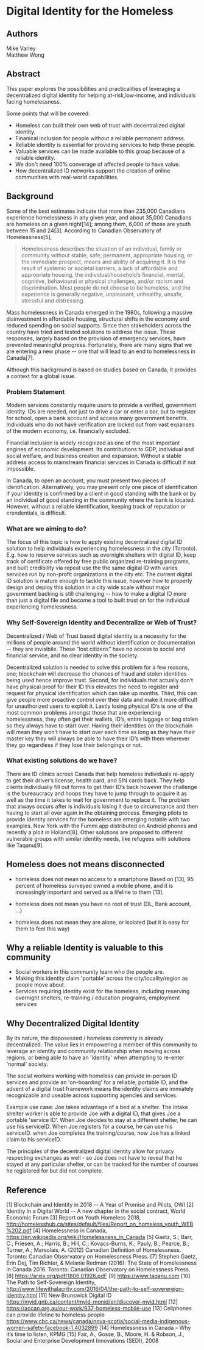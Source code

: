 # Digital Identity for the Homeless

## Authors

Mike Varley<br/>
Matthew Wong

## Abstract

This paper explores the possibilities and practicalities of leveraging a decentralized digital identity for helping at-risk,low-income, and individuals facing homelessness.

Some points that will be covered:
* Homeless can built their own web of trust with decentralized digital identity.
* Finanical inclusion for people without a reliable permanent address.
* Reliable identity is essential for providing services to help these people.
* Valuable services can be made available to this group because of a reliable identity.
* We don't need 100% converage of affected people to have value.
* How decentralized ID networks support the creation of online communities with real-world capabilities.

## Background

Some of the best estimates indicate that more than 235,000 Canadians experience homelessness in any given
year, and about 35,000 Canadians are homeless on a given night[14]; among them, 6,000 of those are youth between 15 and 24[3]. According to Canadian Observatory of Homelessness[5],

> Homelessness describes the situation of an individual, family or community without stable, safe, permanent, appropriate
housing, or the immediate prospect, means and ability of acquiring it. It is the result of systemic or societal barriers, a lack
of affordable and appropriate housing, the individual/household’s financial, mental, cognitive, behavioural or physical
challenges, and/or racism and discrimination. Most people do not choose to be homeless, and the experience is generally
negative, unpleasant, unhealthy, unsafe, stressful and distressing.

Mass homelessness in Canada emerged in the 1980s, following a massive disinvestment in affordable housing, structural shifts in the economy and reduced spending on social supports. Since then stakeholders across the country have tried and tested solutions to address the issue. These responses, largely based on the provision of emergency services, have prevented meaningful progress. Fortunately, there are many signs that we are entering a new phase -- one that will lead to an end to homelessness in Canada[7].

Although this background is based on studies based on Canada, it provides a context for a global issue.  

### Problem Statement

Modern services constantly require users to provide a verified, government identity. IDs are needed, not just to drive a car or enter a bar, but to register for school, open a bank account and access many government benefits. Individuals who do not have verification are locked out from vast expanses of the modern economy, i.e. financially excluded.

Financial inclusion is widely recognized as one of the most important engines of economic development. Its contributions to GDP, individual and social welfare, and business creation and expansion. Without a stable address access to mainstream financial services in Canada is difficult if not impossible. 

In Canada, to open an account, you must present two pieces of identification. Alternatively, you may present only one piece of identification if your identity is confirmed by a client in good standing with the bank or by an individual of good standing in the community where the bank is located. However, without a reliable identification, keeping track of reputation or crendentials, is difficult.

### What are we aiming to do?
The focus of this topic is how to apply existing decentralized digital ID solution to help individuals experiencing homelessness in the city (Toronto). E.g. how to reserve services such as overnight shelters with digital ID, keep track of certificate offered by free public organized re-training programs, and built credibility via repeat use the the same digital ID with varies services run by non-profit organizations in the city etc. The current digital ID solution is mature enough to tackle this issue, however how to properly design and deploy this solution in a city wide scale without major government backing is still challenging -- how to make a digital ID more than just a digital file and become a tool to built trust on for the individual experiencing homelessness. 

### Why Self-Sovereign Identity and Decentralize or Web of Trust?
Decentralized / Web of Trust based digital identity is a necessity for the millions of people around the world without identification or documentation -- they are invisibile. These “lost citizens” have no access to social and financial service, and no clear identity in the society.

Decentralized solution is needed to solve this problem for a few reasons, one; blockchain will decrease the chances of fraud and stolen identities being used hence improve trust. Second, for individuals that actually don’t have physical proof for their ID this elevates the need to register and request for physical identification which can take up months. Third, this can give people more proactive control over their data and make it more difficult for unauthorized users to exploit it. Lastly losing physical ID’s is one of the most common problems amongst those that are experiencing homelessness, they often get their wallets, ID’s, entire luggage or bag stolen so they always have to start over. Having their identities on the blockchain will mean they won’t have to start over each time as long as they have their master key they will always be able to have their ID’s with them wherever they go regardless if they lose their belongings or not.

### What existing solutions do we have?
There are ID clinics across Canada that help homeless individuals re-apply to get their driver’s license, health card, and SIN cards back. They help clients individually fill out forms to get their ID’s back however the challenge is the bureaucracy and hoops they have to jump through to acquire it as well as the time it takes to wait for government to replace it. 
The problem that always occurs after is individuals losing it due to circumstance and then having to start all over again in the obtaining process.
Emerging pilots to provide identity services for the homeless are emerging notable with two examples. New York with the Fummi app distributed on Android phones  and recently a ploit in Holland[8]. Other solutions are proposed to different vulnerable groups with similar identity needs, like refugees with solutions like Taqanu[9].



## Homeless does not means disconnected

* homeless does not mean no access to a smartphone
Based on [13], 95 percent of homeless surveyed owned a mobile phone, and it is increasingly important and served as a lifeline to them [13].
* homeless does not mean you have no root of trust (DL, Bank account, ...)

* homeless does not mean they are alone, or isolated (but it is easy for them to feel this way)

## Why a reliable Identity is valuable to this community

* Social workers in this community learn who the people are.
* Making this identity claim 'portable' across the city/locality/region as people move about.
* Services requiring identity exist for the homeless, including reserving overnight shelters, re-training / education programs, employment services

## Why Decentralized Digital Identity

By its nature, the disposessed / homeless commnity is already decentralized. The value lies in empowering a member of this community to leverage an identity and community relationship when moving across regions, or being able to have an 'identity' when attempting to re-enter 'normal' society.

The social workers working with homeless can provide in-person ID services and provide an 'on-boarding' for a reliable, portable ID, and the advent of a digital trust framework means the identity claims are immiately recognizable and useable across supporting agencies and services.

Example use case: Joe takes advantage of a bed at a shelter. The intake shelter worker is able to provide Joe with a digital ID, that gives Joe a portable 'service ID'. When Joe decides to stay at a different shelter, he can use his serviceID. When Joe registers for a course, he can use his serviceID. when Joe completes the training/course, now Joe has a linked claim to his serviceID.

The principles of the decentralized digital identity allow for privacy respecting exchanges as well - so Joe does not have to reveal that he stayed at any particular shelter, or can be tracked for the number of courses he registered for but did not complete.

## Reference
[1] Blockchain and Identity in 2018 -- A Year of Promise and Pilots, OWI
[2] Identity in a Digital World -- A new chapter in the social contract, World Economic Forum
[3] Report on Youth Homeless 2018, http://homelesshub.ca/sites/default/files/Report_on_homeless_youth_WEB%202.pdf
[4] Homelessness in Canada, https://en.wikipedia.org/wiki/Homelessness_in_Canada
[5] Gaetz, S.; Barr, C.; Friesen, A.; Harris, B.; Hill, C.; Kovacs-Burns, K.; Pauly, B.; Pearce, B.; Turner, A.; Marsolais, A. (2012) Canadian Definition
of Homelessness. Toronto: Canadian Observatory on Homelessness Press.
[7] Stephen Gaetz, Erin Dej, Tim Richter, & Melanie Redman (2016): The State of Homelessness in Canada 2016.
 Toronto: Canadian Observatory on Homelessness Press.
[8] https://arxiv.org/pdf/1806.01926.pdF
[9] https://www.taqanu.com
[10] The Path to Self-Sovereign Identity, http://www.lifewithalacrity.com/2016/04/the-path-to-self-soverereign-identity.html
[11] New Brunswick Digital ID https://myid.gnb.ca/content/myid-monid/en/discover-myid.html
[12] https://accan.org.au/our-work/937-homeless-mobile-use
[13] Cellphones can provide lifeline to homeless people https://www.cbc.ca/news/canada/nova-scotia/social-media-indigenous-women-safety-facebook-1.4032899
[14] Homelessness in Canada – Why it’s time to listen, KPMG
[15] Fair, A., Gosse, B., Moore, H. & Robson, J., Social and Enterprise Development Innovations (SEDI), 2008
